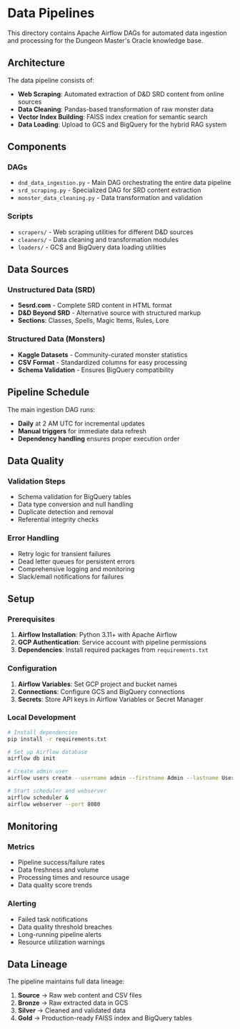 # Data Pipelines

This directory contains Apache Airflow DAGs for automated data ingestion and processing for the Dungeon Master's Oracle knowledge base.

## Architecture

The data pipeline consists of:
- **Web Scraping**: Automated extraction of D&D SRD content from online sources
- **Data Cleaning**: Pandas-based transformation of raw monster data
- **Vector Index Building**: FAISS index creation for semantic search
- **Data Loading**: Upload to GCS and BigQuery for the hybrid RAG system

## Components

### DAGs
- `dnd_data_ingestion.py` - Main DAG orchestrating the entire data pipeline
- `srd_scraping.py` - Specialized DAG for SRD content extraction
- `monster_data_cleaning.py` - Data transformation and validation

### Scripts
- `scrapers/` - Web scraping utilities for different D&D sources
- `cleaners/` - Data cleaning and transformation modules
- `loaders/` - GCS and BigQuery data loading utilities

## Data Sources

### Unstructured Data (SRD)
- **5esrd.com** - Complete SRD content in HTML format
- **D&D Beyond SRD** - Alternative source with structured markup
- **Sections**: Classes, Spells, Magic Items, Rules, Lore

### Structured Data (Monsters)
- **Kaggle Datasets** - Community-curated monster statistics
- **CSV Format** - Standardized columns for easy processing
- **Schema Validation** - Ensures BigQuery compatibility

## Pipeline Schedule

The main ingestion DAG runs:
- **Daily** at 2 AM UTC for incremental updates
- **Manual triggers** for immediate data refresh
- **Dependency handling** ensures proper execution order

## Data Quality

### Validation Steps
- Schema validation for BigQuery tables
- Data type conversion and null handling
- Duplicate detection and removal
- Referential integrity checks

### Error Handling
- Retry logic for transient failures
- Dead letter queues for persistent errors
- Comprehensive logging and monitoring
- Slack/email notifications for failures

## Setup

### Prerequisites
1. **Airflow Installation**: Python 3.11+ with Apache Airflow
2. **GCP Authentication**: Service account with pipeline permissions
3. **Dependencies**: Install required packages from `requirements.txt`

### Configuration
1. **Airflow Variables**: Set GCP project and bucket names
2. **Connections**: Configure GCS and BigQuery connections
3. **Secrets**: Store API keys in Airflow Variables or Secret Manager

### Local Development
```bash
# Install dependencies
pip install -r requirements.txt

# Set up Airflow database
airflow db init

# Create admin user
airflow users create --username admin --firstname Admin --lastname User --role Admin --email admin@example.com

# Start scheduler and webserver
airflow scheduler &
airflow webserver --port 8080
```

## Monitoring

### Metrics
- Pipeline success/failure rates
- Data freshness and volume
- Processing times and resource usage
- Data quality score trends

### Alerting
- Failed task notifications
- Data quality threshold breaches
- Long-running pipeline alerts
- Resource utilization warnings

## Data Lineage

The pipeline maintains full data lineage:
1. **Source** → Raw web content and CSV files
2. **Bronze** → Raw extracted data in GCS
3. **Silver** → Cleaned and validated data
4. **Gold** → Production-ready FAISS index and BigQuery tables 